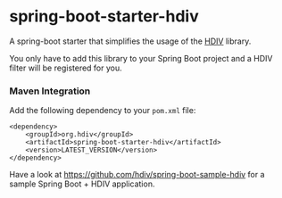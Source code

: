 spring-boot-starter-hdiv
========================

A spring-boot starter that simplifies the usage of the [HDIV](http://www.hdiv.org) library.

You only have to add this library to your Spring Boot project and a HDIV filter will be registered for you.

### Maven Integration
Add the following dependency to your ``pom.xml`` file:

```
<dependency>
	<groupId>org.hdiv</groupId>
	<artifactId>spring-boot-starter-hdiv</artifactId>
	<version>LATEST_VERSION</version>
</dependency>
```

Have a look at https://github.com/hdiv/spring-boot-sample-hdiv for a sample Spring Boot + HDIV application.
